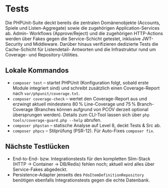 # Tests

Die PHPUnit-Suite deckt bereits die zentralen Domänenobjekte (Accounts, Spiele
und Listen-Aggregate) sowie die zugehörigen Application-Services ab. Admin-
Workflows (Approve/Reject) und die zugehörigen HTTP-Actions werden über Fakes
gegen die Service-Schicht getestet, inklusive JWT-Security und Middleware.
Darüber hinaus verifizieren dedizierte Tests die Cache-Schicht für Listendetail-
Antworten und die Infrastruktur rund um Coverage- und Repository-Utilities.

## Lokale Kommandos

- `composer test` – startet PHPUnit (Konfiguration folgt, sobald erste Module
  integriert sind) und schreibt zusätzlich einen Coverage-Report nach
  `var/phpunit/coverage.txt`.
- `composer coverage-check` – wertet den Coverage-Report aus und erzwingt
  aktuell mindestens 80 % Line-Coverage und 75 % Branch-Coverage (Branches
  können aufgrund von PCOV derzeit optional übersprungen werden).
  Details zum CLI-Tool lassen sich über `php tools/coverage-guard.php --help`
  abrufen.
- `composer phpstan` – statische Analyse auf Level 8, deckt Tests & Src ab.
- `composer phpcs` – Stilprüfung (PSR-12). Für Auto-Fixes `composer fix`.

## Nächste Testlücken

- End-to-End- bzw. Integrationstests für den kompletten Slim-Stack (HTTP →
  Container → DB/Redis) fehlen noch; aktuell wird alles über Service-Fakes
  abgedeckt.
- Persistence-Adapter jenseits des `PdoItemDefinitionRepository` benötigen
  ebenfalls Integrationstests gegen die echte Datenbank.
